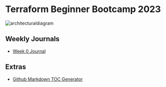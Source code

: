 # Terraform Beginner Bootcamp 2023


![architecturaldiagram](https://github.com/frojer4444/terraform-beginner-bootcamp-2023/assets/145400008/19144286-3fa7-4d57-890c-c780ba70ae36)


## Weekly Journals
- [Week 0 Journal](journal/week0.md)

## Extras
- [Github Markdown TOC Generator](https://ecotrust-canada.github.io/markdown-toc/)
